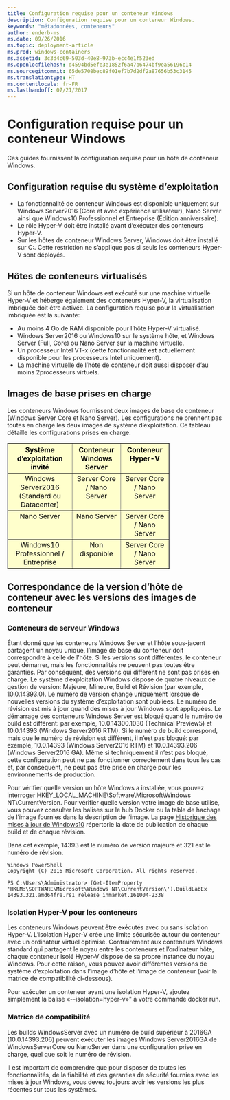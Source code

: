 ```yaml
---
title: Configuration requise pour un conteneur Windows
description: Configuration requise pour un conteneur Windows.
keywords: "métadonnées, conteneurs"
author: enderb-ms
ms.date: 09/26/2016
ms.topic: deployment-article
ms.prod: windows-containers
ms.assetid: 3c3d4c69-503d-40e8-973b-ecc4e1f523ed
ms.openlocfilehash: d4594bd5efe3e1852f6a47b6474bf9ea56196c14
ms.sourcegitcommit: 65de5708bec89f01ef7b7d2df2a87656b53c3145
ms.translationtype: HT
ms.contentlocale: fr-FR
ms.lasthandoff: 07/21/2017
---
```

# Configuration requise pour un conteneur Windows

Ces guides fournissent la configuration requise pour un hôte de conteneur Windows.

## Configuration requise du système d’exploitation

- La fonctionnalité de conteneur Windows est disponible uniquement sur Windows Server2016 (Core et avec expérience utilisateur), Nano Server ainsi que Windows10 Professionnel et Entreprise (Édition anniversaire).
- Le rôle Hyper-V doit être installé avant d’exécuter des conteneurs Hyper-V.
- Sur les hôtes de conteneur Windows Server, Windows doit être installé sur C:\. Cette restriction ne s’applique pas si seuls les conteneurs Hyper-V sont déployés.

## Hôtes de conteneurs virtualisés

Si un hôte de conteneur Windows est exécuté sur une machine virtuelle Hyper-V et héberge également des conteneurs Hyper-V, la virtualisation imbriquée doit être activée. La configuration requise pour la virtualisation imbriquée est la suivante:

- Au moins 4 Go de RAM disponible pour l’hôte Hyper-V virtualisé.
- Windows Server2016 ou Windows10 sur le système hôte, et Windows Server (Full, Core) ou Nano Server sur la machine virtuelle.
- Un processeur Intel VT-x (cette fonctionnalité est actuellement disponible pour les processeurs Intel uniquement).
- La machine virtuelle de l’hôte de conteneur doit aussi disposer d’au moins 2processeurs virtuels.

## Images de base prises en charge

Les conteneurs Windows fournissent deux images de base de conteneur (Windows Server Core et Nano Server). Les configurations ne prennent pas toutes en charge les deux images de système d’exploitation. Ce tableau détaille les configurations prises en charge.

<table border="1" style="background-color:FFFFCC;border-collapse:collapse;border:1px solid FFCC00;color:000000;width:75%" cellpadding="5" cellspacing="5">
<thead>
<tr valign="top">
<th><center>Système d’exploitation invité</center></th>
<th><center>Conteneur Windows Server</center></th>
<th><center>Conteneur Hyper-V</center></th>
</tr>
</thead>
<tbody>
<tr valign="top">
<td><center>Windows Server2016 (Standard ou Datacenter)</center></td>
<td><center>Server Core / Nano Server</center></td>
<td><center>Server Core / Nano Server</center></td>
</tr>
<tr valign="top">
<td><center>Nano Server</center></td>
<td><center> Nano Server</center></td>
<td><center>Server Core / Nano Server</center></td>
</tr>
<tr valign="top">
<td><center>Windows10 Professionnel / Entreprise</center></td>
<td><center>Non disponible</center></td>
<td><center>Server Core / Nano Server</center></td>
</tr>
</tbody>
</table>

## Correspondance de la version d’hôte de conteneur avec les versions des images de conteneur
### Conteneurs de serveur Windows
Étant donné que les conteneurs Windows Server et l’hôte sous-jacent partagent un noyau unique, l’image de base du conteneur doit correspondre à celle de l’hôte.  Si les versions sont différentes, le conteneur peut démarrer, mais les fonctionnalités ne peuvent pas toutes être garanties. Par conséquent, des versions qui diffèrent ne sont pas prises en charge.  Le système d’exploitation Windows dispose de quatre niveaux de gestion de version: Majeure, Mineure, Build et Révision (par exemple, 10.0.14393.0). Le numéro de version change uniquement lorsque de nouvelles versions du système d’exploitation sont publiées. Le numéro de révision est mis à jour quand des mises à jour Windows sont appliquées. Le démarrage des conteneurs Windows Server est bloqué quand le numéro de build est différent: par exemple, 10.0.14300.1030 (Technical Preview5) et 10.0.14393 (Windows Server2016 RTM). Si le numéro de build correspond, mais que le numéro de révision est différent, il n’est pas bloqué: par exemple, 10.0.14393 (Windows Server2016 RTM) et 10.0.14393.206 (Windows Server2016 GA). Même si techniquement il n’est pas bloqué, cette configuration peut ne pas fonctionner correctement dans tous les cas et, par conséquent, ne peut pas être prise en charge pour les environnements de production. 

Pour vérifier quelle version un hôte Windows a installée, vous pouvez interroger HKEY_LOCAL_MACHINE\Software\Microsoft\Windows NT\CurrentVersion.  Pour vérifier quelle version votre image de base utilise, vous pouvez consulter les balises sur le hub Docker ou la table de hachage de l’image fournies dans la description de l’image.  La page [Historique des mises à jour de Windows10](https://support.microsoft.com/en-us/help/12387/windows-10-update-history) répertorie la date de publication de chaque build et de chaque révision.

Dans cet exemple, 14393 est le numéro de version majeure et 321 est le numéro de révision.
```none
Windows PowerShell
Copyright (C) 2016 Microsoft Corporation. All rights reserved.

PS C:\Users\Administrator> (Get-ItemProperty 'HKLM:\SOFTWARE\Microsoft\Windows NT\CurrentVersion\').BuildLabEx
14393.321.amd64fre.rs1_release_inmarket.161004-2338
```

### Isolation Hyper-V pour les conteneurs
Les conteneurs Windows peuvent être exécutés avec ou sans isolation Hyper-V.  L’isolation Hyper-V crée une limite sécurisée autour du conteneur avec un ordinateur virtuel optimisé.  Contrairement aux conteneurs Windows standard qui partagent le noyau entre les conteneurs et l’ordinateur hôte, chaque conteneur isolé Hyper-V dispose de sa propre instance du noyau Windows.  Pour cette raison, vous pouvez avoir différentes versions de système d’exploitation dans l’image d’hôte et l’image de conteneur (voir la matrice de compatibilité ci-dessous).  

Pour exécuter un conteneur ayant une isolation Hyper-V, ajoutez simplement la balise «--isolation=hyper-v»" à votre commande docker run.

### Matrice de compatibilité
Les builds WindowsServer avec un numéro de build supérieur à 2016GA (10.0.14393.206) peuvent exécuter les images Windows Server2016GA de WindowsServerCore ou NanoServer dans une configuration prise en charge, quel que soit le numéro de révision.    

Il est important de comprendre que pour disposer de toutes les fonctionnalités, de la fiabilité et des garanties de sécurité fournies avec les mises à jour Windows, vous devez toujours avoir les versions les plus récentes sur tous les systèmes.  
